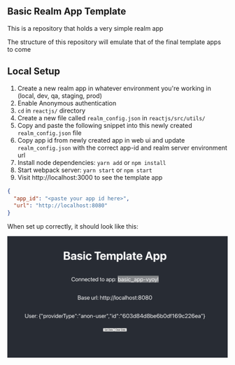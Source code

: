 ## Basic Realm App Template

This is a repository that holds a very simple realm app

The structure of this repository will emulate that of the final template apps to come

## Local Setup

1. Create a new realm app in whatever environment you're working in (local, dev, qa, staging, prod)
2. Enable Anonymous authentication
3. `cd` in `reactjs/` directory
4. Create a new file called `realm_config.json` in `reactjs/src/utils/`
5. Copy and paste the following snippet into this newly created `realm_config.json` file
6. Copy app id from newly created app in web ui and update `realm_config.json` with the correct app-id and realm server environment url
7. Install node dependencies: `yarn add` or `npm install`
8. Start webpack server: `yarn start` or `npm start`
9. Visit http://localhost:3000 to see the template app

```json
{
  "app_id": "<paste your app id here>",
  "url": "http://localhost:8080"
}
```

When set up correctly, it should look like this:

![Sample app](./assets/screenshot.png)
